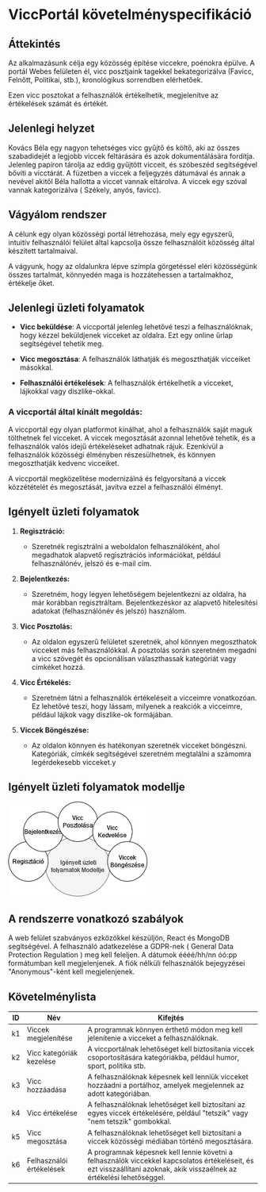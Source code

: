 # ViccPortál követelményspecifikáció

## Áttekintés

   Az alkalmazásunk célja egy közösség építése viccekre, poénokra épülve. A portál Webes felületen él, vicc posztjaink tagekkel bekategorizálva (Favicc, Felnőtt, Politikai, stb.), kronológikus sorrendben elérhetőek.

   Ezen vicc posztokat a felhasználók értékelhetik, megjelenítve az értékelések számát és értékét.

## Jelenlegi helyzet 

   Kovács Béla egy nagyon tehetséges vicc gyűjtő és költő, aki az összes szabadidejét a legjobb viccek feltárására és azok dokumentálására fordítja. Jelenleg papíron tárolja az eddig gyűjtött vicceit, és szóbeszéd segítségével bővíti a vicctárát. A füzetben a viccek a feljegyzés dátumával és annak a nevével akitől Béla hallotta a viccet vannak eltárolva. A viccek egy szóval vannak kategorizálva ( Székely, anyós, favicc).

## Vágyálom rendszer

   A célunk egy olyan közösségi portál létrehozása,
   mely egy egyszerű, intuitív felhasználói 
   felület által kapcsolja össze felhasználóit
   közösség által készített tartalmaival.

   A vágyunk, hogy az oldalunkra lépve szimpla görgetéssel
   eléri közösségünk összes tartalmát, könnyedén maga is
   hozzátehessen a tartalmakhoz, értékelje őket.

## Jelenlegi üzleti folyamatok

   - **Vicc beküldése**: A viccportál jelenleg lehetővé teszi a felhasználóknak, hogy kézzel beküldjenek vicceket az oldalra. Ezt egy online űrlap segítségével tehetik meg.

   - **Vicc megosztása**: A felhasználók láthatják és megoszthatják vicceiket másokkal.

   - **Felhasználói értékelések**: A felhasználók értékelhetik a vicceket, lájkokkal vagy diszlike-okkal.

   ### A viccportál által kínált megoldás:

   A viccportál egy olyan platformot kínálhat, ahol a felhasználók saját maguk tölthetnek fel vicceket. A viccek megosztását azonnal lehetővé tehetik, és a felhasználók valós idejű értékeléseket adhatnak rájuk. Ezenkívül a felhasználók közösségi élményben részesülhetnek, és könnyen megoszthatják kedvenc vicceiket.

   A viccportál megközelítése modernizálná és felgyorsítaná a viccek közzétételét és megosztását, javítva ezzel a felhasználói élményt.
## Igényelt üzleti folyamatok
1. **Regisztráció:**
   - Szeretnék regisztrálni a weboldalon felhasználóként, ahol megadhatok alapvető regisztrációs információkat, például felhasználónév, jelszó és e-mail cím.

2. **Bejelentkezés:**
   - Szeretném, hogy legyen lehetőségem bejelentkezni az oldalra, ha már korábban regisztráltam. Bejelentkezéskor az alapvető hitelesítési adatokat (felhasználónév és jelszó) használom.

3. **Vicc Posztolás:**
   - Az oldalon egyszerű felületet szeretnék, ahol könnyen megoszthatok vicceket más felhasználókkal. A posztolás során szeretném megadni a vicc szövegét és opcionálisan választhassak kategóriát vagy címkéket hozzá.

4. **Vicc Értékelés:**
   - Szeretném látni a felhasználók értékeléseit a vicceimre vonatkozóan. Ez lehetővé teszi, hogy lássam, milyenek a reakciók a vicceimre, például lájkok vagy diszlike-ok formájában.

5. **Viccek Böngészése:**
   - Az oldalon könnyen és hatékonyan szeretnék vicceket böngészni. Kategóriák, címkék segítségével szeretném megtalálni a számomra legérdekesebb vicceket.y

## Igényelt üzleti folyamatok modellje
   ![Igényelt üzleti folyamatok modellje](uzletimodell.drawio.png)
## A rendszerre vonatkozó szabályok
A web felület szabványos ezközökkel készüljön, React és MongoDB segítségével. A felhasználó adatkezelése a GDPR-nek ( General Data Protection Regulation ) meg kell feleljen. A dátumok éééé/hh/nn óó:pp formátumban kell megjelenjenek. A fiók nélküli felhasználók bejegyzései "Anonymous"-ként kell megjelenjenek.
## Követelménylista
| ID | Név                          | Kifejtés                                                                                               |
|----|------------------------------|--------------------------------------------------------------------------------------------------------|
| k1 | Viccek megjelenítése          | A programnak könnyen érthető módon meg kell jelenítenie a vicceket a felhasználóknak.               |
| k2 | Vicc kategóriák kezelése      | A viccportálnak lehetőséget kell biztosítania viccek csoportosítására kategóriákba, például humor, sport, politika stb. |
| k3 | Vicc hozzáadása               | A felhasználóknak képesnek kell lenniük vicceket hozzáadni a portálhoz, amelyek megjelennek az adott kategóriában. |
| k4 | Vicc értékelése               | A felhasználóknak lehetőséget kell biztosítani az egyes viccek értékelésére, például "tetszik" vagy "nem tetszik" gombokkal. |
| k5 | Vicc megosztása               | A felhasználóknak lehetőséget kell biztosítani a viccek közösségi médiában történő megosztására.         |
| k6 | Felhasználói értékelések      | A programnak képesnek kell lennie követni a felhasználók viccekkel kapcsolatos értékeléseit, és ezt visszaállítani azoknak, akik visszaélnek az értékelési lehetőséggel. |

